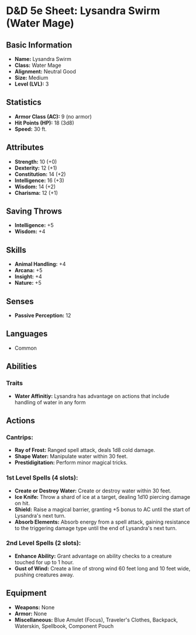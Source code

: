 # D&D 5e Sheet: Lysandra Swirm (Water Mage)

## Basic Information
- **Name:** Lysandra Swirm
- **Class:** Water Mage
- **Alignment:** Neutral Good
- **Size:** Medium
- **Level (LVL):** 3

## Statistics
- **Armor Class (AC):** 9 (no armor)
- **Hit Points (HP):** 18 (3d8)
- **Speed:** 30 ft.

## Attributes
- **Strength:** 10 (+0)
- **Dexterity:** 12 (+1)
- **Constitution:** 14 (+2)
- **Intelligence:** 16 (+3)
- **Wisdom:** 14 (+2)
- **Charisma:** 12 (+1)

## Saving Throws
- **Intelligence:** +5
- **Wisdom:** +4

## Skills
- **Animal Handling:** +4
- **Arcana:** +5
- **Insight:** +4
- **Nature:** +5

## Senses
- **Passive Perception:** 12

## Languages
- Common

## Abilities
### Traits
- **Water Affinitiy:** Lysandra has advantage on actions that include handling of water in any form

## Actions
### Cantrips:
- **Ray of Frost:** Ranged spell attack, deals 1d8 cold damage.
- **Shape Water:** Manipulate water within 30 feet.
- **Prestidigitation:** Perform minor magical tricks.

### 1st Level Spells (4 slots):
- **Create or Destroy Water:** Create or destroy water within 30 feet.
- **Ice Knife:** Throw a shard of ice at a target, dealing 1d10 piercing damage on hit.
- **Shield:** Raise a magical barrier, granting +5 bonus to AC until the start of Lysandra's next turn.
- **Absorb Elements:** Absorb energy from a spell attack, gaining resistance to the triggering damage type until the end of Lysandra's next turn.

### 2nd Level Spells (2 slots):
- **Enhance Ability:** Grant advantage on ability checks to a creature touched for up to 1 hour.
- **Gust of Wind:** Create a line of strong wind 60 feet long and 10 feet wide, pushing creatures away.

## Equipment
- **Weapons:** None
- **Armor:** None
- **Miscellaneous:** Blue Amulet (Focus), Traveler's Clothes, Backpack, Waterskin, Spellbook, Component Pouch
